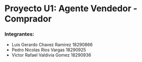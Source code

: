 # Proyecto U1: Agente Vendedor - Comprador

### Integrantes:

- Luis Gerardo Chavez Ramirez     18290866
- Pedro Nicolas Rios Vargas       18290925
- Victor Rafael Valdivia Gomez    18290936
